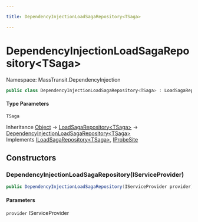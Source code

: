 ```yaml
---

title: DependencyInjectionLoadSagaRepository<TSaga>

---
```


# DependencyInjectionLoadSagaRepository\<TSaga\>

Namespace: MassTransit.DependencyInjection

```csharp
public class DependencyInjectionLoadSagaRepository<TSaga> : LoadSagaRepository<TSaga>, ILoadSagaRepository<TSaga>, IProbeSite
```

#### Type Parameters

`TSaga`<br/>

Inheritance [Object](https://learn.microsoft.com/en-us/dotnet/api/system.object) → [LoadSagaRepository\<TSaga\>](../masstransit-saga/loadsagarepository-1) → [DependencyInjectionLoadSagaRepository\<TSaga\>](../masstransit-dependencyinjection/dependencyinjectionloadsagarepository-1)<br/>
Implements [ILoadSagaRepository\<TSaga\>](../../masstransit-abstractions/masstransit/iloadsagarepository-1), [IProbeSite](../../masstransit-abstractions/masstransit/iprobesite)

## Constructors

### **DependencyInjectionLoadSagaRepository(IServiceProvider)**

```csharp
public DependencyInjectionLoadSagaRepository(IServiceProvider provider)
```

#### Parameters

`provider` IServiceProvider<br/>

